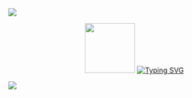 <img src="https://capsule-render.vercel.app/api?type=waving&color=gradient&height=120&section=header" />


<p align="center">
   <img src="https://media4.giphy.com/media/UqaYLBNbsb1pFoHeiA/giphy.gif?cid=6c09b952a9n7y0wlp84n761tmuobuh8u27tll9fn4snt1b4m&ep=v1_stickers_related&rid=giphy.gif&ct=s" width="100">
  <a href="https://git.io/typing-svg"><img src="https://readme-typing-svg.herokuapp.com/?color=gradient&size=32&center=true&vCenter=true&width=1100&lines=Meu+nome+é+Júlio+César!/+My+name+is+Júlio+César!;Eu+tenho+20+anos.+/+I+have+20+years.;Faço+faculdade+na+PUC-MG.+/+I+attend+college+at+PUC-MG.;Curso+Ciências+da+Computação.+/+I+study+Computer+Science.;Bem+Vindo+(a)!+/+Welcome" alt="Typing SVG" /></a>
</p>

























<img src="https://capsule-render.vercel.app/api?type=waving&color=gradient&height=120&section=footer"/>
